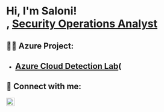<h1>Hi, I'm Saloni! <br/><a href="https://github.com/saloni416"></a>, <a href="https://www.linkedin.com/in/saloni416/">Security Operations Analyst</a></h1>

<h2> 👩‍💻 Azure Project:</h2>

- <b> [Azure Cloud Detection Lab](https://docs.google.com/document/d/1tz2hrVG5uQjYB4076olUtOvk604k43dqRnB-UhLylLY/edit#heading=h.ia4zilc3er5)(</b>
  - 

<h2> 🤳 Connect with me:</h2>

[<img align="left" alt="Saloni Jain | LinkedIn" width="22px" src="https://cdn.jsdelivr.net/npm/simple-icons@v3/icons/linkedin.svg" />][linkedin]

[linkedin]: https://www.linkedin.com/in/saloni416/
